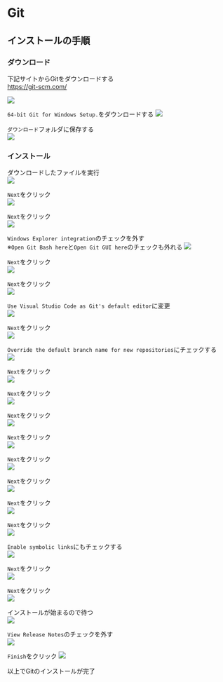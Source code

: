 # Git

## インストールの手順

### ダウンロード

下記サイトからGitをダウンロードする  
https://git-scm.com/

![](images/001.png)

`64-bit Git for Windows Setup.`をダウンロードする
![](images/002.png)

`ダウンロード`フォルダに保存する  
![](images/003.png)

### インストール

ダウンロードしたファイルを実行  
![](images/004.png)

`Next`をクリック  
![](images/005.png)

`Next`をクリック  
![](images/006.png)

`Windows Explorer integration`のチェックを外す  
※`Open Git Bash here`と`Open Git GUI here`のチェックも外れる
![](images/007.png)

`Next`をクリック  
![](images/008.png)

`Next`をクリック  
![](images/009.png)

`Use Visual Studio Code as Git's default editor`に変更  
![](images/010.png)

`Next`をクリック  
![](images/011.png)

`Override the default branch name for new repositories`にチェックする  
![](images/012.png)

`Next`をクリック  
![](images/013.png)

`Next`をクリック  
![](images/014.png)

`Next`をクリック  
![](images/016.png)

`Next`をクリック  
![](images/017.png)

`Next`をクリック  
![](images/018.png)

`Next`をクリック  
![](images/019.png)

`Next`をクリック  
![](images/020.png)

`Next`をクリック  
![](images/021.png)

`Enable symbolic links`にもチェックする  
![](images/022.png)

`Next`をクリック  
![](images/023.png)

`Next`をクリック  
![](images/024.png)

インストールが始まるので待つ  
![](images/025.png)

`View Release Notes`のチェックを外す  
![](images/026.png)

`Finish`をクリック
![](images/027.png)

以上でGitのインストールが完了